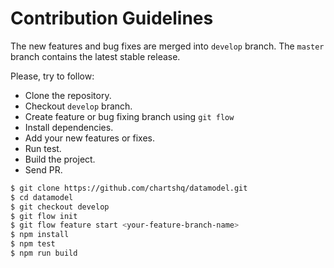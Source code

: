 # Contribution Guidelines

The new features and bug fixes are merged into `develop` branch. The `master` branch
contains the latest stable release.

Please, try to follow:

* Clone the repository.
* Checkout `develop` branch.
* Create feature or bug fixing branch using `git flow`
* Install dependencies.
* Add your new features or fixes.
* Run test.
* Build the project.
* Send PR.

```sh
$ git clone https://github.com/chartshq/datamodel.git
$ cd datamodel
$ git checkout develop
$ git flow init
$ git flow feature start <your-feature-branch-name>
$ npm install
$ npm test
$ npm run build
```